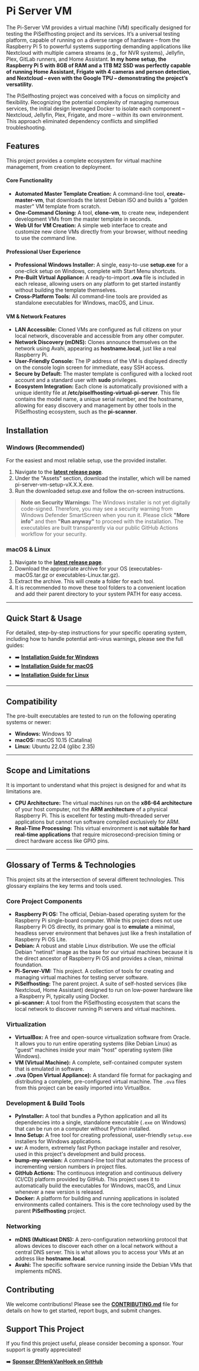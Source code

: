 # Pi Server VM

The Pi-Server VM provides a virtual machine (VM) specifically designed for testing the PiSelfhosting project and its services. It’s a universal testing platform, capable of running on a diverse range of hardware – from the Raspberry Pi 5 to powerful systems supporting demanding applications like Nextcloud with multiple camera streams (e.g., for NVR systems), Jellyfin, Plex, GitLab runners, and Home Assistant. **In my home setup, the Raspberry Pi 5 with 8GB of RAM and a 1TB M2 SSD was perfectly capable of running Home Assistant, Frigate with 4 cameras and person detection, and Nextcloud – even with the Google TPU – demonstrating the project’s versatility.**

The PiSelfhosting project was conceived with a focus on simplicity and flexibility. Recognizing the potential complexity of managing numerous services, the initial design leveraged Docker to isolate each component – Nextcloud, Jellyfin, Plex, Frigate, and more – within its own environment. This approach eliminated dependency conflicts and simplified troubleshooting.
## Features

This project provides a complete ecosystem for virtual machine management, from creation to deployment.

#### Core Functionality
- **Automated Master Template Creation:** A command-line tool, **create-master-vm**, that downloads the latest Debian ISO and builds a "golden master" VM template from scratch.
- **One-Command Cloning:** A tool, **clone-vm**, to create new, independent development VMs from the master template in seconds.
- **Web UI for VM Creation:** A simple web interface to create and customize new clone VMs directly from your browser, without needing to use the command line.

#### Professional User Experience
- **Professional Windows Installer:** A single, easy-to-use **setup.exe** for a one-click setup on Windows, complete with Start Menu shortcuts.
- **Pre-Built Virtual Appliance:** A ready-to-import **.ova** file is included in each release, allowing users on any platform to get started instantly without building the template themselves.
- **Cross-Platform Tools:** All command-line tools are provided as standalone executables for Windows, macOS, and Linux.

#### VM & Network Features
- **LAN Accessible:** Cloned VMs are configured as full citizens on your local network, discoverable and accessible from any other computer.
- **Network Discovery (mDNS):** Clones announce themselves on the network using Avahi, appearing as **hostname.local**, just like a real Raspberry Pi.
- **User-Friendly Console:** The IP address of the VM is displayed directly on the console login screen for immediate, easy SSH access.
- **Secure by Default:** The master template is configured with a locked root account and a standard user with **sudo** privileges.
- **Ecosystem Integration:** Each clone is automatically provisioned with a unique identity file at **/etc/piselfhosting-virtual-pi-server**. This file contains the model name, a unique serial number, and the hostname, allowing for easy discovery and management by other tools in the PiSelfhosting ecosystem, such as the **pi-scanner**.

## Installation

### Windows (Recommended)

For the easiest and most reliable setup, use the provided installer.

1.  Navigate to the **[latest release page](https://github.com/HenkVanHoek/pi-server-vm/releases/latest)**.
2.  Under the "Assets" section, download the installer, which will be named pi-server-vm-setup-vX.X.X.exe.
3.  Run the downloaded setup.exe and follow the on-screen instructions.

> **Note on Security Warnings:** The Windows installer is not yet digitally code-signed. Therefore, you may see a security warning from Windows Defender SmartScreen when you run it. Please click **"More info"** and then **"Run anyway"** to proceed with the installation. The executables are built transparently via our public GitHub Actions workflow for your security.

### macOS & Linux

1.  Navigate to the **[latest release page](https://github.com/HenkVanHoek/pi-server-vm/releases/latest)**.
2.  Download the appropriate archive for your OS (executables-macOS.tar.gz or executables-Linux.tar.gz).
3.  Extract the archive. This will create a folder for each tool.
4.  It is recommended to move these tool folders to a convenient location and add their parent directory to your system PATH for easy access.

---

## Quick Start & Usage

For detailed, step-by-step instructions for your specific operating system, including how to handle potential anti-virus warnings, please see the full guides:

-   ➡️ **[Installation Guide for Windows](INSTALL_WINDOWS.md)**
-   ➡️ **[Installation Guide for macOS](INSTALL_MACOS.md)**
-   ➡️ **[Installation Guide for Linux](INSTALL_LINUX.md)**

---

## Compatibility

The pre-built executables are tested to run on the following operating systems or newer:

*   **Windows:** Windows 10
*   **macOS:** macOS 10.15 (Catalina)
*   **Linux:** Ubuntu 22.04 (glibc 2.35)

---

## Scope and Limitations

It is important to understand what this project is designed for and what its limitations are.

*   **CPU Architecture:** The virtual machines run on the **x86-64 architecture** of your host computer, not the **ARM architecture** of a physical Raspberry Pi. This is excellent for testing multi-threaded server applications but cannot run software compiled exclusively for ARM.
*   **Real-Time Processing:** This virtual environment is **not suitable for hard real-time applications** that require microsecond-precision timing or direct hardware access like GPIO pins.

---
## Glossary of Terms & Technologies

This project sits at the intersection of several different technologies. This glossary explains the key terms and tools used.

### Core Project Components
*   **Raspberry Pi OS:** The official, Debian-based operating system for the Raspberry Pi single-board computer. While this project does not use Raspberry Pi OS directly, its primary goal is to **emulate** a minimal, headless server environment that behaves just like a fresh installation of Raspberry Pi OS Lite.
*   **Debian:** A robust and stable Linux distribution. We use the official Debian "netinst" image as the base for our virtual machines because it is the direct ancestor of Raspberry Pi OS and provides a clean, minimal foundation.
*   **Pi-Server-VM:** This project. A collection of tools for creating and managing virtual machines for testing server software.
*   **PiSelfhosting:** The parent project. A suite of self-hosted services (like Nextcloud, Home Assistant) designed to run on low-power hardware like a Raspberry Pi, typically using Docker.
*   **pi-scanner:** A tool from the PiSelfhosting ecosystem that scans the local network to discover running Pi servers and virtual machines.

### Virtualization

*   **VirtualBox:** A free and open-source virtualization software from Oracle. It allows you to run entire operating systems (like Debian Linux) as "guest" machines inside your main "host" operating system (like Windows).
*   **VM (Virtual Machine):** A complete, self-contained computer system that is emulated in software.
*   **.ova (Open Virtual Appliance):** A standard file format for packaging and distributing a complete, pre-configured virtual machine. The `.ova` files from this project can be easily imported into VirtualBox.

### Development & Build Tools

*   **PyInstaller:** A tool that bundles a Python application and all its dependencies into a single, standalone executable (`.exe` on Windows) that can be run on a computer without Python installed.
*   **Inno Setup:** A free tool for creating professional, user-friendly `setup.exe` installers for Windows applications.
*   **uv:** A modern, extremely fast Python package installer and resolver, used in this project's development and build process.
*   **bump-my-version:** A command-line tool that automates the process of incrementing version numbers in project files.
*   **GitHub Actions:** The continuous integration and continuous delivery (CI/CD) platform provided by GitHub. This project uses it to automatically build the executables for Windows, macOS, and Linux whenever a new version is released.
*   **Docker:** A platform for building and running applications in isolated environments called containers. This is the core technology used by the parent **PiSelfhosting** project.

### Networking

*   **mDNS (Multicast DNS):** A zero-configuration networking protocol that allows devices to discover each other on a local network without a central DNS server. This is what allows you to access your VMs at an address like **hostname.local**.
*   **Avahi:** The specific software service running inside the Debian VMs that implements mDNS.
## Contributing
We welcome contributions! Please see the **[CONTRIBUTING.md](CONTRIBUTING.md)** file for details on how to get started, report bugs, and submit changes.

## Support This Project
If you find this project useful, please consider becoming a sponsor. Your support is greatly appreciated!

➡️ **[Sponsor @HenkVanHoek on GitHub](https://github.com/sponsors/HenkVanHoek)**
